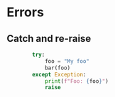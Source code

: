 # Errors


## Catch and re-raise

```python
        try:
            foo = "My foo"
            bar(foo)
        except Exception:
            print(f"Foo: {foo}")
            raise
```
<!--stackedit_data:
eyJoaXN0b3J5IjpbLTIwNTQzNjI3MDBdfQ==
-->